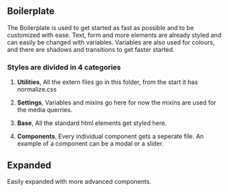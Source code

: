 ## Boilerplate
The Boilerplate is used to get started as fast as possible and to be customized with ease.
Text, form and more elements are already styled and can easily be changed with variables.
Variables are also used for colours, and there are shadows and transitions to get faster started.

### Styles are divided in 4 categories
1. **Utilities**, All the extern files go in this folder, from the start it has normalize.css

2. **Settings**, Variables and mixins go here for  now the mixins are used for the media querries.

3. **Base**, All the standard html elements get styled here.

4. **Components**, Every individual component gets a seperate file. An example of a component can be a modal or a slider.

## Expanded
Easily expanded with more advanced components.
